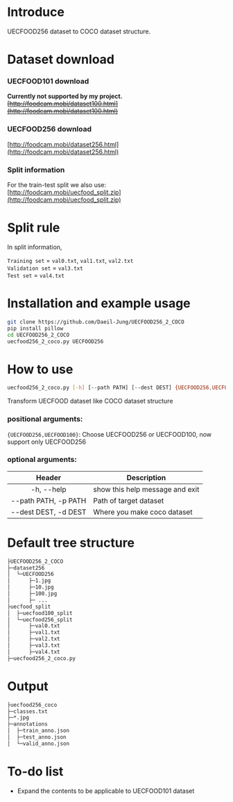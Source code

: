# Introduce
 UECFOOD256 dataset to COCO dataset structure. 

# Dataset download
### UECFOOD101 download
**Currently not supported by my project.**  
~~[http://foodcam.mobi/dataset100.html](http://foodcam.mobi/dataset100.html)~~
### UECFOOD256 download
[http://foodcam.mobi/dataset256.html](http://foodcam.mobi/dataset256.html)  
### Split information
For the train-test split we also use:  
[http://foodcam.mobi/uecfood_split.zip](http://foodcam.mobi/uecfood_split.zip)  

# Split rule
In split information,

`Training set` = `val0.txt`, `val1.txt`, `val2.txt`  
`Validation set` = `val3.txt`  
`Test set` = `val4.txt`

# Installation and example usage
```bash
git clone https://github.com/Daeil-Jung/UECFOOD256_2_COCO
pip install pillow
cd UECFOOD256_2_COCO
uecfood256_2_coco.py UECFOOD256
```

# How to use
```bash
uecfood256_2_coco.py [-h] [--path PATH] [--dest DEST] {UECFOOD256,UECFOOD100}
```

Transform UECFOOD dataset like COCO dataset structure

### positional arguments:
  `{UECFOOD256,UECFOOD100}`: Choose UECFOOD256 or UECFOOD100, now support only UECFOOD256

### optional arguments:

|Header|Description|
|:---:|---|
|-h, --help|show this help message and exit|
|--path PATH, -p PATH|Path of target dataset|
|--dest DEST, -d DEST|Where you make coco dataset|

# Default tree structure 
```bash
├UECFOOD256_2_COCO
├─dataset256
│  └─UECFOOD256
│      ├─1.jpg
│      ├─10.jpg
│      ├─100.jpg
│      ├─ ...
├uecfood_split
│  ├─uecfood100_split
│  └─uecfood256_split
│      ├─val0.txt
│      ├─val1.txt
│      ├─val2.txt
│      ├─val3.txt
│      ├─val4.txt
├─uecfood256_2_coco.py
```

# Output
```bash
├uecfood256_coco
├─classes.txt
├─*.jpg
├─annotations
│  ├─train_anno.json
│  ├─test_anno.json
│  └─valid_anno.json
```

# To-do list
- Expand the contents to be applicable to UECFOOD101 dataset
